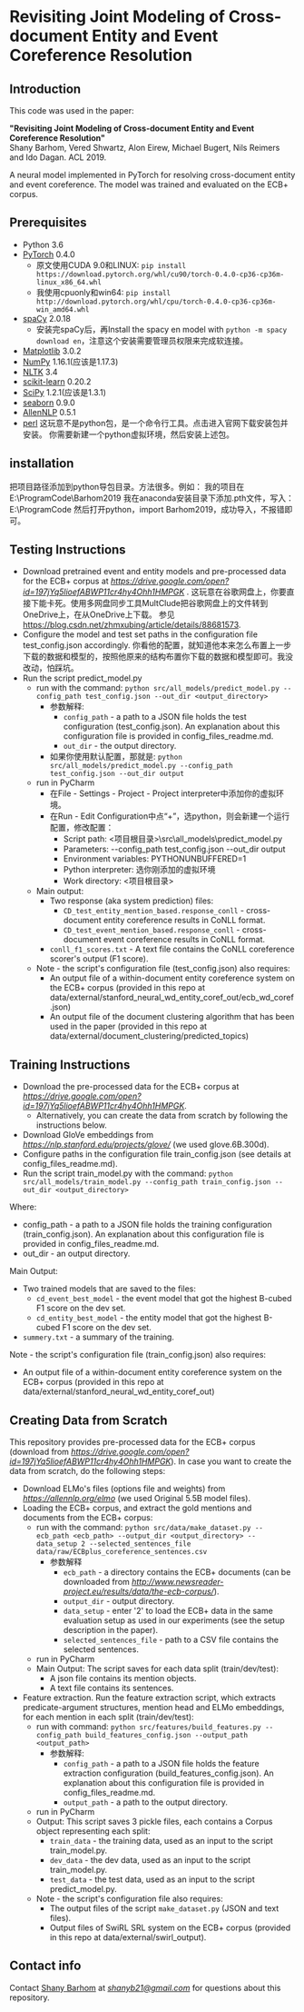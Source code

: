 # Revisiting Joint Modeling of Cross-document Entity and Event Coreference Resolution

## Introduction
This code was used in the paper:

<b>"Revisiting Joint Modeling of Cross-document Entity and Event Coreference Resolution"</b><br/>
Shany Barhom, Vered Shwartz, Alon Eirew, Michael Bugert, Nils Reimers and Ido Dagan. ACL 2019.

A neural model implemented in PyTorch for resolving cross-document entity and event coreference.
The model was trained and evaluated on the ECB+ corpus.

## Prerequisites
* Python 3.6
* [PyTorch](https://pytorch.org/) 0.4.0
    * 原文使用CUDA 9.0和LINUX:
    `pip install https://download.pytorch.org/whl/cu90/torch-0.4.0-cp36-cp36m-linux_x86_64.whl`
    * 我使用cpuonly和win64:
    `pip install http://download.pytorch.org/whl/cpu/torch-0.4.0-cp36-cp36m-win_amd64.whl`
* [spaCy](https://spacy.io/) 2.0.18
    *  安装完spaCy后，再Install the spacy en model with `python -m spacy download en`，注意这个安装需要管理员权限来完成软连接。
* [Matplotlib](https://matplotlib.org/) 3.0.2
* [NumPy](https://www.numpy.org/) 1.16.1(应该是1.17.3)
* [NLTK](https://www.nltk.org/) 3.4
* [scikit-learn](https://scikit-learn.org/) 0.20.2
* [SciPy](https://www.scipy.org/) 1.2.1(应该是1.3.1)
* [seaborn](https://seaborn.pydata.org/) 0.9.0
* [AllenNLP](https://allennlp.org/) 0.5.1
* [perl](https://www.perl.org/get.html) 这玩意不是python包，是一个命令行工具。点击进入官网下载安装包并安装。
你需要新建一个python虚拟环境，然后安装上述包。

## installation
把项目路径添加到python导包目录。方法很多。例如：
我的项目在E:\ProgramCode\Barhom2019
我在anaconda安装目录下添加.pth文件，写入：E:\ProgramCode
然后打开python，import Barhom2019，成功导入，不报错即可。

## Testing Instructions
* Download pretrained event and entity models and pre-processed data for the ECB+ corpus
  at *https://drive.google.com/open?id=197jYq5lioefABWP11cr4hy4Ohh1HMPGK*  .
  这玩意在谷歌网盘上，你要直接下能卡死。使用多网盘同步工具MultClude把谷歌网盘上的文件转到OneDrive上，在从OneDrive上下载。
  参见 https://blog.csdn.net/zhmxubing/article/details/88681573.
* Configure the model and test set paths in the configuration file test_config.json accordingly. 
  你看他的配置，就知道他本来怎么布置上一步下载的数据和模型的，按照他原来的结构布置你下载的数据和模型即可。我没改动，怕踩坑。
* Run the script predict_model.py
    * run with the command:
        `python src/all_models/predict_model.py --config_path test_config.json --out_dir <output_directory>`
        * 参数解释:
            * `config_path` - a path to a JSON file holds the test configuration (test_config.json).
            An explanation about this configuration file is provided in config_files_readme.md.
            * `out_dir` - the output directory.
        * 如果你使用默认配置，那就是:
        `python src/all_models/predict_model.py --config_path test_config.json --out_dir output`
    * run in PyCharm
        * 在File - Settings - Project - Project interpreter中添加你的虚拟环境。
        * 在Run - Edit Configuration中点“+”，选python，则会新建一个运行配置，修改配置：
            * Script path: <项目根目录>\src\all_models\predict_model.py
            * Parameters: --config_path test_config.json --out_dir output
            * Environment variables: PYTHONUNBUFFERED=1
            * Python interpreter: 选你刚添加的虚拟环境
            * Work directory: <项目根目录>
    * Main output:
        * Two response (aka system prediction) files:
           * `CD_test_entity_mention_based.response_conll` - cross-document entity coreference results in CoNLL format.
           * `CD_test_event_mention_based.response_conll` - cross-document event coreference results in CoNLL format.
        * `conll_f1_scores.txt` - A text file contains the CoNLL coreference scorer's output (F1 score).
    * Note - the script's configuration file (test_config.json) also requires: 
       * An output file of a within-document entity coreference system on the ECB+ corpus (provided in this repo at data/external/stanford_neural_wd_entity_coref_out/ecb_wd_coref.json)
       * An output file of the document clustering algorithm that has been used in the paper (provided in this repo at data/external/document_clustering/predicted_topics)

## Training Instructions
* Download the pre-processed data for the ECB+ corpus at *https://drive.google.com/open?id=197jYq5lioefABWP11cr4hy4Ohh1HMPGK*.
    * Alternatively, you can create the data from scratch by following the instructions below.
* Download GloVe embeddings from *https://nlp.stanford.edu/projects/glove/* (we used glove.6B.300d).
* Configure paths in the configuration file train_config.json (see details at config_files_readme.md).
* Run the script train_model.py with the command:
   `python src/all_models/train_model.py --config_path train_config.json --out_dir <output_directory>`

Where:
* config_path - a path to a JSON file holds the training configuration (train_config.json).
   An explanation about this configuration file is provided in config_files_readme.md.
* out_dir - an output directory.

Main Output:
* Two trained models that are saved to the files:
    * `cd_event_best_model` - the event model that got the highest B-cubed F1 score on the dev set.
    * `cd_entity_best_model` - the entity model that got the highest B-cubed F1 score on the dev set.
* `summery.txt` - a summary of the training.

Note - the script's configuration file (train_config.json) also requires: 
   * An output file of a within-document entity coreference system on the ECB+ corpus (provided in this repo at             data/external/stanford_neural_wd_entity_coref_out)
 

## Creating Data from Scratch
This repository provides pre-processed data for the ECB+ corpus (download from *https://drive.google.com/open?id=197jYq5lioefABWP11cr4hy4Ohh1HMPGK*).
In case you want to create the data from scratch, do the following steps:

* Download ELMo's files (options file and weights) from *https://allennlp.org/elmo* (we used Original 5.5B model files).
* Loading the ECB+ corpus, and extract the gold mentions and documents from the ECB+ corpus:
    * run with the command:
       `python src/data/make_dataset.py --ecb_path <ecb_path> --output_dir <output_directory> --data_setup 2 --selected_sentences_file       data/raw/ECBplus_coreference_sentences.csv`
        * 参数解释
           * `ecb_path` - a directory contains the ECB+ documents (can be downloaded from *http://www.newsreader-project.eu/results/data/the-ecb-corpus/*).
           * `output_dir` - output directory.
           * `data_setup` - enter '2' to load the ECB+ data in the same evaluation setup as used in our experiments (see the setup description in the paper).
           * `selected_sentences_file` - path to a CSV file contains the selected sentences.
    * run in PyCharm
    * Main Output: 
        The script saves for each data split (train/dev/test):
        * A json file contains its mention objects.
        * A text file contains its sentences.
* Feature extraction. 
    Run the feature extraction script, which extracts predicate-argument structures, mention head and ELMo embeddings,
    for each mention in each split (train/dev/test):
    * run with command:
        `python src/features/build_features.py --config_path build_features_config.json --output_path <output_path>`
        * 参数解释:
            * `config_path` - a path to a JSON file holds the feature extraction configuration (build_features_config.json).
                          An explanation about this configuration file is provided in config_files_readme.md.
            * `output_path` - a path to the output directory.
    * run in PyCharm
    * Output: 
        This script saves 3 pickle files, each contains a Corpus object representing each split:
        * `train_data` - the training data, used as an input to the script train_model.py.
        * `dev_data` - the dev data, used as an input to the script train_model.py.
        * `test_data` - the test data, used as an input to the script predict_model.py.
    * Note - the script's configuration file also requires:
       * The output files of the script `make_dataset.py` (JSON and text files).
       * Output files of SwiRL SRL system on the ECB+ corpus (provided in this repo at data/external/swirl_output).


## Contact info
Contact [Shany Barhom](https://github.com/shanybar) at *shanyb21@gmail.com* for questions about this repository.
